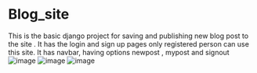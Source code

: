 # Blog_site
This is the basic django project for saving and publishing new blog post to the site .
It has the login and sign up pages only registered person can use this site. 
It has navbar, having options newpost , mypost and signout 
![image](https://github.com/user-attachments/assets/da9b6f47-bb38-4605-a3cb-b66ab2711265)
![image](https://github.com/user-attachments/assets/bf093700-07a7-47e1-ae7a-6bb24b97557a)
![image](https://github.com/user-attachments/assets/a808532d-5fe4-4d2f-935d-00974b50c8b3)
